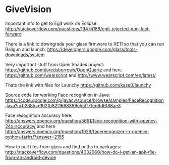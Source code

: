 GiveVision
==========

Important info to get to Egit work on Eclipse http://stackoverflow.com/questions/19474186/egit-rejected-non-fast-forward

There is a link to downgrade your glass firmware to XE11 so that you can run Railgun and launch: https://developers.google.com/glass/tools-downloads/system

Very important stuff from Open Shades project: https://github.com/jaredsburrows/OpenQuartz and here https://github.com/wearscript and http://www.wearscript.com/en/latest/

Thats the link with files for Launchy https://github.com/kaze0/launchy

Source code for working Face recognition in Java: https://code.google.com/p/javacv/source/browse/samples/FaceRecognition.java?r=02385ce192fb82f1668386e55ff71ed8d6f88ae3

Face recognition accuracy here:  http://answers.opencv.org/question/5651/face-recognition-with-opencv-24x-accuracy/  and here http://answers.opencv.org/question/1929/facerecognizer-in-opencv-python-farfrr/?answer=2155

How to pull files from glass and find paths to packages: http://stackoverflow.com/questions/4032960/how-do-i-get-an-apk-file-from-an-android-device

